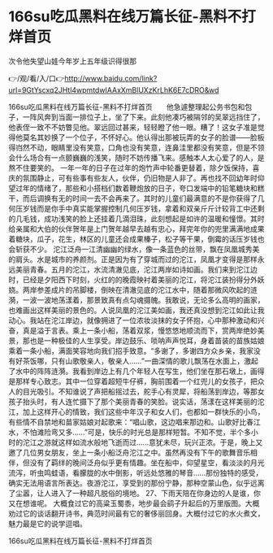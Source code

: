 # 166su吃瓜黑料在线万篇长征-黑料不打烊首页
次令他失望山娃今年岁上五年级识得很那

👉/观/看/入/口👉http://www.baidu.com/link?url=9GtYscxq2JHtl4wpmtdwIAAxXmBlUXzKrLhK6E7cDRO&wd

166su吃瓜黑料在线万篇长征-黑料不打烊首页　　他急遽整理起公务书包和包子，一阵风奔到当面一排位子上，坐了下来。此刻他凑巧被隔邻的吴翠远挡住了，他表侄一致不不妨瞥见他。翠远回过甚来，轻轻瞪了他一眼。糟了！这女子准是觉得他莫名其妙换了一个位子，不怀好心。他认得出那被玩弄的女子的脸谱——脸板得岿然不动，眼睛里没有笑意，口角也没有笑意，连鼻洼里都没有笑意，但是不领会什么场合有一点颤巍巍的浅笑，随时不妨传播飞来。感触本人太心爱了的人，是熬不住要笑的。
一年一年的日子在过年的炮竹声中轮番更替着，除夕饭保持，喜庆的氛围静止，可有些事有些友人，伙伴，仍旧物是人非了。再也找不回幼年时仰望过年的情绪了，那些和小搭档们数着鞭炮放的日子，夸口发端中的铅笔糖块和糕干，而后调换有无的时间一去不会再来了。其时的儿童们最满意的不是你获得了几何压岁钱而是你手中真实能掌握控制几何压岁钱，拿着和双亲斤斤计较背工中还剩的几毛钱，成功浅笑的脸上还挂着几滴泪珠，此刻想起是如许的温暖和憧憬。其时给亲属和大伯的伙伴贺年是上门贺年越早去越有忠心，拜完年你的兜里满满地成果着糖块，瓜子，花生，林区的儿童还会成果榛子，松子等干果，倒霉的话压岁钱也会斩获不少。
沱江泛舟一江清幽幽的绿水，像一条蓝色的丝带，飘在凤凰城秀美的肩头。水是城市的养颜剂。正是因为有了穿城而过的沱江，凤凰才变得是那样永远美丽青春。五月的沱江，水流清澈见底，沱江两岸如诗如画。我们来到沱江边时，已经是夕阳西下时刻，火红的的晚霞映衬着美丽的沱江，将沱江装扮得分外妖娆。两岸参差成片的吊脚楼，倒映在清澈见底的沱江水中，随着那微风吹起的涟漪，一波一波地荡漾着，那景致真有点勾魂摄魄。我敢说，无论多么高明的画家，也难画出这样美丽的景色的。人说凤凰的沱江美如画，我还真没想到沱江如此让我动心。我站在沱江岸边，就像拥进了一位浓妆淡抹的女子怀抱，心中那种激动和兴奋，真是溢于言表。乘上一条小船，荡着双浆，慢悠悠地顺流而下，赏两岸绝妙美景，那也是一种极佳的人生享受。岸边鼓乐、唢呐声声悦耳，身着苗装的苗族姑娘乘着一条小船，满面笑容地向我们招手致意。“多谢了，多谢四方众乡亲，我家没有好茶饭哪，只有山歌敬亲人，敬亲人……”一曲深情的歌儿飘荡在水面上，激起了水中的阵阵涟漪。我看到岸边上有几个年轻人在写生，他们坐在那石墩上，画得是那样专心致志。其中一位穿着超短牛仔裤，胸前围着一个红兜儿的女孩子，把众人的目光吸引。不知谁说了声把船摇过去，舵手心有灵犀，将船荡到岸边，等那女孩子抬头时，有人连忙摄下了那个美丽青春的笑脸。说实话，荡漾在这样美丽的沱江，加上这样开心的情致，我们这些中年汉子和女人们，也都如一群快乐的小鸟，有些情不自禁地和苗家姑娘对起歌来：“唱山歌，这边唱来那边和。山歌好比春江水，不怕滩险弯又多……”可是，快乐的时光总是那样短暂。不知不觉，半个多小时的沱江之游就这样如流水般地飞逝而过……意犹未尽，玩兴正浓。于是，晚上又邀了几位男女朋友，坐上一条小船泛舟沱江之中。虽然再没有下午的歌舞音乐相伴，但没有了羁绊的晚间泛舟似乎更有情趣。坐在船中，仰望星空，看淡淡的月光流泻，听虫鸣蛙语，看朦胧的水中倒影，听远处悠雅的琴音……那份独特的感受，确实无法用语言所表达。夜游沱江，享受到的那份宁静，那种空蒙山色，似乎远离了尘嚣，让人进入了一种超凡脱俗的境地。
	27、下雨天陪在你身边的人是谁，你又在想谁呢。
大概食过它的高粱玉蜀黍，地步最会鹞子升起后的万里版图。大概劝过它的谈话翻开诗书，典范时间最有它的奢侈丽回身。大概付过它的水火煮文，魅力最是它的说学逗唱。

166su吃瓜黑料在线万篇长征-黑料不打烊首页
